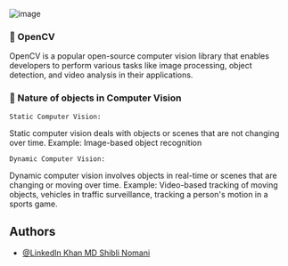 ![image](https://github.com/Shibli-Nomani/Deep-Learning-and-AI-Work/assets/101654553/fe67c906-80b2-4ae5-a056-1f483d780999)


### 🏪 OpenCV
OpenCV is a popular open-source computer vision library that enables developers to perform various tasks like image processing, object detection, and video analysis in their applications.

### 🌵 Nature of objects in Computer Vision
`Static Computer Vision:`

Static computer vision deals with objects or scenes that are not changing over time. Example: Image-based object recognition

`Dynamic Computer Vision:`

Dynamic computer vision involves objects in real-time or scenes that are changing or moving over time. Example: Video-based tracking of moving objects, vehicles in traffic surveillance, tracking a person's motion in a sports game.


## Authors

- [@LinkedIn Khan MD Shibli Nomani](https://www.linkedin.com/in/khan-md-shibli-nomani-45445612b/)

